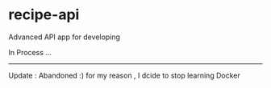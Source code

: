 # recipe-api
Advanced API app for developing

In Process ...


----------------------------------------------------------------------------------------------------------------------------------------------------------------------------------------------------------------
Update :
Abandoned :)
for my reason , I dcide to stop learning Docker 
